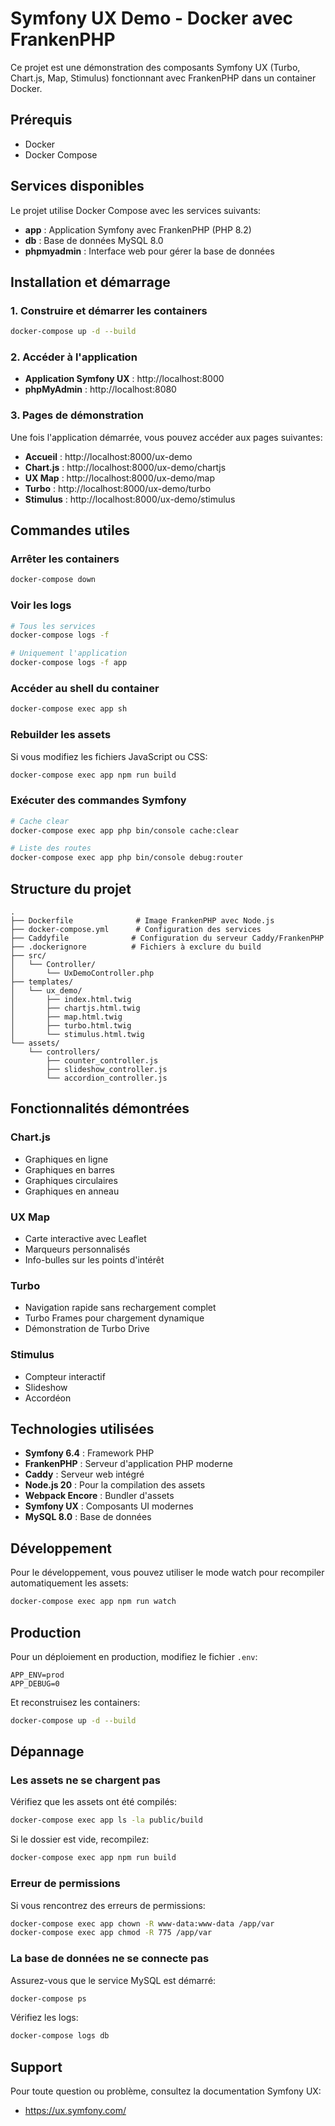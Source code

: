 # Symfony UX Demo - Docker avec FrankenPHP

Ce projet est une démonstration des composants Symfony UX (Turbo, Chart.js, Map, Stimulus) fonctionnant avec FrankenPHP dans un container Docker.

## Prérequis

- Docker
- Docker Compose

## Services disponibles

Le projet utilise Docker Compose avec les services suivants:

- **app** : Application Symfony avec FrankenPHP (PHP 8.2)
- **db** : Base de données MySQL 8.0
- **phpmyadmin** : Interface web pour gérer la base de données

## Installation et démarrage

### 1. Construire et démarrer les containers

```bash
docker-compose up -d --build
```

### 2. Accéder à l'application

- **Application Symfony UX** : http://localhost:8000
- **phpMyAdmin** : http://localhost:8080

### 3. Pages de démonstration

Une fois l'application démarrée, vous pouvez accéder aux pages suivantes:

- **Accueil** : http://localhost:8000/ux-demo
- **Chart.js** : http://localhost:8000/ux-demo/chartjs
- **UX Map** : http://localhost:8000/ux-demo/map
- **Turbo** : http://localhost:8000/ux-demo/turbo
- **Stimulus** : http://localhost:8000/ux-demo/stimulus

## Commandes utiles

### Arrêter les containers

```bash
docker-compose down
```

### Voir les logs

```bash
# Tous les services
docker-compose logs -f

# Uniquement l'application
docker-compose logs -f app
```

### Accéder au shell du container

```bash
docker-compose exec app sh
```

### Rebuilder les assets

Si vous modifiez les fichiers JavaScript ou CSS:

```bash
docker-compose exec app npm run build
```

### Exécuter des commandes Symfony

```bash
# Cache clear
docker-compose exec app php bin/console cache:clear

# Liste des routes
docker-compose exec app php bin/console debug:router
```

## Structure du projet

```
.
├── Dockerfile              # Image FrankenPHP avec Node.js
├── docker-compose.yml      # Configuration des services
├── Caddyfile              # Configuration du serveur Caddy/FrankenPHP
├── .dockerignore          # Fichiers à exclure du build
├── src/
│   └── Controller/
│       └── UxDemoController.php
├── templates/
│   └── ux_demo/
│       ├── index.html.twig
│       ├── chartjs.html.twig
│       ├── map.html.twig
│       ├── turbo.html.twig
│       └── stimulus.html.twig
└── assets/
    └── controllers/
        ├── counter_controller.js
        ├── slideshow_controller.js
        └── accordion_controller.js
```

## Fonctionnalités démontrées

### Chart.js
- Graphiques en ligne
- Graphiques en barres
- Graphiques circulaires
- Graphiques en anneau

### UX Map
- Carte interactive avec Leaflet
- Marqueurs personnalisés
- Info-bulles sur les points d'intérêt

### Turbo
- Navigation rapide sans rechargement complet
- Turbo Frames pour chargement dynamique
- Démonstration de Turbo Drive

### Stimulus
- Compteur interactif
- Slideshow
- Accordéon

## Technologies utilisées

- **Symfony 6.4** : Framework PHP
- **FrankenPHP** : Serveur d'application PHP moderne
- **Caddy** : Serveur web intégré
- **Node.js 20** : Pour la compilation des assets
- **Webpack Encore** : Bundler d'assets
- **Symfony UX** : Composants UI modernes
- **MySQL 8.0** : Base de données

## Développement

Pour le développement, vous pouvez utiliser le mode watch pour recompiler automatiquement les assets:

```bash
docker-compose exec app npm run watch
```

## Production

Pour un déploiement en production, modifiez le fichier `.env`:

```env
APP_ENV=prod
APP_DEBUG=0
```

Et reconstruisez les containers:

```bash
docker-compose up -d --build
```

## Dépannage

### Les assets ne se chargent pas

Vérifiez que les assets ont été compilés:

```bash
docker-compose exec app ls -la public/build
```

Si le dossier est vide, recompilez:

```bash
docker-compose exec app npm run build
```

### Erreur de permissions

Si vous rencontrez des erreurs de permissions:

```bash
docker-compose exec app chown -R www-data:www-data /app/var
docker-compose exec app chmod -R 775 /app/var
```

### La base de données ne se connecte pas

Assurez-vous que le service MySQL est démarré:

```bash
docker-compose ps
```

Vérifiez les logs:

```bash
docker-compose logs db
```

## Support

Pour toute question ou problème, consultez la documentation Symfony UX:
- https://ux.symfony.com/
